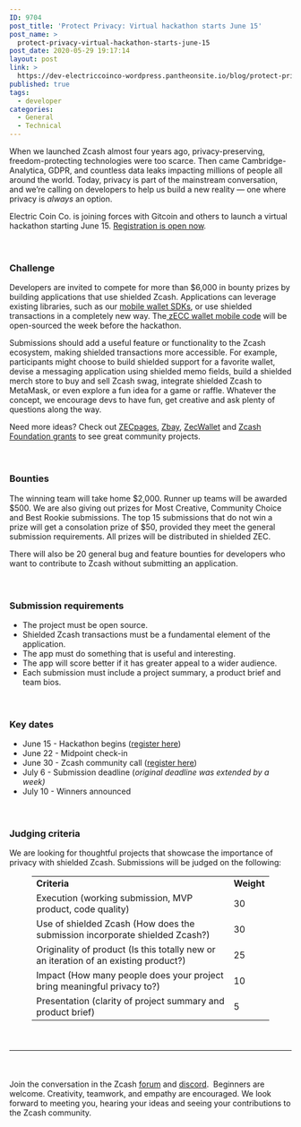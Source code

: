 ```yaml
---
ID: 9704
post_title: 'Protect Privacy: Virtual hackathon starts June 15'
post_name: >
  protect-privacy-virtual-hackathon-starts-june-15
post_date: 2020-05-29 19:17:14
layout: post
link: >
  https://dev-electriccoinco-wordpress.pantheonsite.io/blog/protect-privacy-virtual-hackathon-starts-june-15/
published: true
tags:
  - developer
categories:
  - General
  - Technical
---
```

<!-- wp:paragraph -->
<p>When we launched Zcash almost four years ago, privacy-preserving, freedom-protecting technologies were too scarce. Then came Cambridge-Analytica, GDPR, and countless data leaks impacting millions of people all around the world. Today, privacy is part of the mainstream conversation, and we’re calling on developers to help us build a new reality — one where privacy is <em>always</em> an option.</p>
<!-- /wp:paragraph -->

<!-- wp:paragraph -->
<p>Electric Coin Co. is joining forces with Gitcoin and others to launch a virtual hackathon starting June 15. <a rel="noreferrer noopener" href="https://gitcoin.co/hackathon/privacy/onboard" target="_blank">Registration is open now</a>.</p>
<!-- /wp:paragraph -->

<!-- wp:spacer {"height":20} -->
<div style="height:20px" aria-hidden="true" class="wp-block-spacer"></div>
<!-- /wp:spacer -->

<!-- wp:heading {"level":3} -->
<h3>Challenge</h3>
<!-- /wp:heading -->

<!-- wp:paragraph -->
<p>Developers are invited to compete for more than $6,000 in bounty prizes by building applications that use shielded Zcash. Applications can leverage existing libraries, such as our <a href="https://dev-electriccoinco-wordpress.pantheonsite.io/blog/ecc-releases-resources-for-building-mobile-shielded-zcash-wallets/">mobile wallet SDKs</a>, or use shielded transactions in a completely new way. The<a href="https://www.youtube.com/watch?v=CUjmn_GgqxI" target="_blank" rel="noreferrer noopener"> zECC wallet mobile code</a> will be open-sourced the week before the hackathon.</p>
<!-- /wp:paragraph -->

<!-- wp:paragraph -->
<p>Submissions should add a useful feature or functionality to the Zcash ecosystem, making shielded transactions more accessible. For example, participants might choose to build shielded support for a favorite wallet, devise a messaging application using shielded memo fields, build a shielded merch store to buy and sell Zcash swag, integrate shielded Zcash to MetaMask, or even explore a fun idea for a game or raffle. Whatever the concept, we encourage devs to have fun, get creative and ask plenty of questions along the way.</p>
<!-- /wp:paragraph -->

<!-- wp:paragraph -->
<p>Need more ideas? Check out <a rel="noreferrer noopener" href="https://zecpages.com/" target="_blank">ZECpages</a>, <a rel="noreferrer noopener" href="https://www.zbay.app/" target="_blank">Zbay</a>, <a rel="noreferrer noopener" href="https://www.zecwallet.co/" target="_blank">ZecWallet</a> and <a rel="noreferrer noopener" href="https://grants.zfnd.org/" target="_blank">Zcash Foundation grants</a> to see great community projects.</p>
<!-- /wp:paragraph -->

<!-- wp:spacer {"height":20} -->
<div style="height:20px" aria-hidden="true" class="wp-block-spacer"></div>
<!-- /wp:spacer -->

<!-- wp:heading {"level":3} -->
<h3>Bounties</h3>
<!-- /wp:heading -->

<!-- wp:paragraph -->
<p>The winning team will take home $2,000. Runner up teams will be awarded $500. We are also giving out prizes for Most Creative, Community Choice and Best Rookie submissions. The top 15 submissions that do not win a prize will get a consolation prize of $50, provided they meet the general submission requirements. All prizes will be distributed in shielded ZEC.</p>
<!-- /wp:paragraph -->

<!-- wp:paragraph -->
<p>There will also be 20 general bug and feature bounties for developers who want to contribute to Zcash without submitting an application.&nbsp;</p>
<!-- /wp:paragraph -->

<!-- wp:spacer {"height":20} -->
<div style="height:20px" aria-hidden="true" class="wp-block-spacer"></div>
<!-- /wp:spacer -->

<!-- wp:heading {"level":3} -->
<h3>Submission requirements</h3>
<!-- /wp:heading -->

<!-- wp:list -->
<ul><li>The project must be open source.</li><li>Shielded Zcash transactions must be a fundamental element of the application.</li><li>The app must do something that is useful and interesting.</li><li>The app will score better if it has greater appeal to a wider audience.</li><li>Each submission must include a project summary, a product brief and team bios.</li></ul>
<!-- /wp:list -->

<!-- wp:spacer {"height":20} -->
<div style="height:20px" aria-hidden="true" class="wp-block-spacer"></div>
<!-- /wp:spacer -->

<!-- wp:heading {"level":3} -->
<h3>Key dates</h3>
<!-- /wp:heading -->

<!-- wp:list -->
<ul><li>June 15 - Hackathon begins (<a rel="noreferrer noopener" href="https://gitcoin.co/hackathon/privacy/onboard" target="_blank">register here</a>)</li><li>June 22 - Midpoint check-in</li><li>June 30 - Zcash community call (<a rel="noreferrer noopener" href="https://zoom.us/webinar/register/WN_wnbYyNCaRzGdDJp9FAoEsg" target="_blank">register here</a>)</li><li>July 6 - Submission deadline (<em>original deadline was extended by a week)</em></li><li>July 10 - Winners announced</li></ul>
<!-- /wp:list -->

<!-- wp:spacer {"height":20} -->
<div style="height:20px" aria-hidden="true" class="wp-block-spacer"></div>
<!-- /wp:spacer -->

<!-- wp:heading {"level":3} -->
<h3>Judging criteria</h3>
<!-- /wp:heading -->

<!-- wp:paragraph -->
<p>We are looking for thoughtful projects that showcase the importance of privacy with shielded Zcash. Submissions will be judged on the following:</p>
<!-- /wp:paragraph -->

<!-- wp:table {"backgroundColor":"subtle-light-gray"} -->
<figure class="wp-block-table"><table class="has-subtle-light-gray-background-color has-background"><tbody><tr><td><strong>Criteria</strong></td><td><strong>Weight</strong></td></tr><tr><td>Execution (working submission, MVP product, code quality)</td><td>30</td></tr><tr><td>Use of shielded Zcash (How does the submission incorporate shielded Zcash?)</td><td>30</td></tr><tr><td>Originality of product (Is this totally new or an iteration of an existing product?)</td><td>25</td></tr><tr><td>Impact (How many people does your project bring meaningful privacy to?)</td><td>10</td></tr><tr><td>Presentation (clarity of project summary and product brief)</td><td>5</td></tr></tbody></table></figure>
<!-- /wp:table -->

<!-- wp:spacer {"height":23} -->
<div style="height:23px" aria-hidden="true" class="wp-block-spacer"></div>
<!-- /wp:spacer -->

<!-- wp:separator -->
<hr class="wp-block-separator"/>
<!-- /wp:separator -->

<!-- wp:spacer {"height":23} -->
<div style="height:23px" aria-hidden="true" class="wp-block-spacer"></div>
<!-- /wp:spacer -->

<!-- wp:paragraph -->
<p>Join the conversation in the Zcash <a href="https://forum.zcashcommunity.com/" target="_blank" rel="noreferrer noopener">forum</a> and <a href="https://discord.gg/PgcDjbm" target="_blank" rel="noreferrer noopener">discord</a>.&nbsp; Beginners are welcome. Creativity, teamwork, and empathy are encouraged. We look forward to meeting you, hearing your ideas and seeing your contributions to the Zcash community.</p>
<!-- /wp:paragraph -->